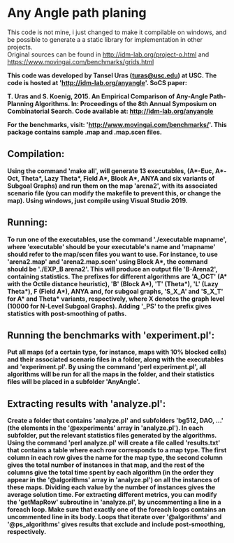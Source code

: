 # Any Angle path planing

This code is not mine, i just changed to make it compilable on windows, and be possible to generate a a static library for implementation in other projects.<br>
Original sources can be found in http://idm-lab.org/project-o.html and https://www.movingai.com/benchmarks/grids.html<br>


<b>This code was developed by Tansel Uras (turas@usc.edu) at USC.
The code is hosted at 'http://idm-lab.org/anyangle'.
SoCS paper:

T. Uras and S. Koenig,  2015. An Empirical Comparison of Any-Angle Path-Planning Algorithms. In: Proceedings of the 8th Annual Symposium on Combinatorial Search. Code available at: http://idm-lab.org/anyangle
</br>


For the benchmarks, visit: 'http://www.movingai.com/benchmarks/'. This package contains sample .map and .map.scen files.

## Compilation:
Using the command 'make all', will generate 13 executables, (A*-Euc, A*-Oct, Theta*, Lazy Theta*, Field A*, Block A*, ANYA and six variants of Subgoal Graphs) and run them on the map 'arena2', with its associated scenario file (you can modify the makefile to prevent this, or change the map).
Using windows, just compile using Visual Studio 2019.

## Running:
To run one of the executables, use the command './executable mapname', where 'executable' should be your executable's name and 'mapname' should refer to the map/scen files you want to use. For instance, to use 'arena2.map' and 'arena2.map.scen' using Block A*, the command should be './EXP_B arena2'. This will produce an output file 'B-Arena2', containing statistics. The prefixes for different algorithms are 'A_OCT' (A* with the Octile distance heuristic), 'B' (Block A*), 'T' (Theta*), 'L' (Lazy Theta*), F (Field A*), ANYA and, for subgoal graphs, 'S_X_A' and 'S_X_T' for A* and Theta* variants, respectively, where X denotes the graph level (10000 for N-Level Subgoal Graphs). Adding '_PS' to the prefix gives statistics with post-smoothing of paths.

## Running the benchmarks with 'experiment.pl':
Put all maps (of a certain type, for instance, maps with 10% blocked cells) and their associated scenario files in a folder, along with the executables and 'experiment.pl'. By using the command 'perl experiment.pl', all algorithms will be run for all the maps in the folder, and their statistics files will be placed in a subfolder 'AnyAngle'.

## Extracting results with 'analyze.pl':
Create a folder that contains 'analyze.pl' and subfolders 'bg512, DAO, ...' (the elements in the '@experiments' array in 'analyze.pl'). In each subfolder, put the relevant statistics files generated by the algorithms. Using the command 'perl analyze.pl' will create a file called 'results.txt' that contains a table where each row corresponds to a map type. The first column in each row gives the name for the map type, the second column gives the total number of instances in that map, and the rest of the columns give the total time spent by each algorithm (in the order they appear in the '@algorithms' array in 'analyze.pl') on all the instances of these maps. Dividing each value by the number of instances gives the average solution time. For extracting different metrics, you can modify the 'getMapRow' subroutine in 'analyze.pl', by uncommenting a line in a foreach loop. Make sure that exactly one of the foreach loops contains an uncommented line in its body. Loops that iterate over '@algorithms' and '@ps_algorithms' gives results that exclude and include post-smoothing, respectively.
